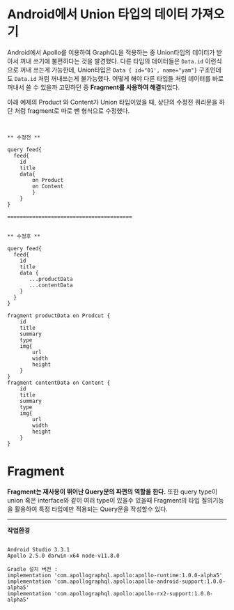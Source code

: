 Android에서 Union 타입의 데이터 가져오기
=
 

Android에서 Apollo를 이용하여 GraphQL을 적용하는 중 Union타입의 데이터가 받아서 꺼내 쓰기에 불편하다는 것을 발견했다.
다른 타입의 데이터들은 `Data.id` 이런식으로 꺼내 쓰는게 가능한데, Union타입은 `Data { id="01', name="yam"}` 구조인데도 `Data.id` 처럼 꺼내쓰는게 불가능했다.
어떻게 해야 다른 타입들 처럼 데이터를 바로 꺼내서 쓸 수 있을까 고민하던 중 **Fragment를 사용하여 해결**되었다.

아래 예제의 Product 와 Content가 Union 타입이었을 때, 상단의 수정전 쿼리문을 하단 처럼 fragment로 따로 뺀 형식으로 수정했다.


~~~


** 수정전 **

query feed{
  feed{
	id
	title
	data{
		on Product
		on Content
		}
	}
}

========================================		 


** 수정후 **

query feed{
  feed{
    id
    title
    data {
       ...productData
       ...contentData
    }
  }
}

fragment productData on Prodcut {
	id
	title
	summary
	type
	img{
		url
		width
		height
	}
}
fragment contentData on Content {
	id
	title
	summary
	type
	img{
		url
		width
		height
	}
}
~~~

Fragment
=
**Fragment는 재사용이 뛰어난 Query문의 파편의 역할을 한다.**
또한 query type이 union 혹은 interface와 같이 여러 type이 있을수 있을때 Fragment의 타입 질의기능을 활용하여 특정 타입에만 적용되는 Query문을 작성할수 있다.


---
**작업환경**
~~~

Android Studio 3.3.1
Apollo 2.5.0 darwin-x64 node-v11.8.0

Gradle 설치 버전 : 
implementation 'com.apollographql.apollo:apollo-runtime:1.0.0-alpha5'  
implementation 'com.apollographql.apollo:apollo-android-support:1.0.0-alpha5'  
implementation 'com.apollographql.apollo:apollo-rx2-support:1.0.0-alpha5'

~~~
<!--stackedit_data:
eyJoaXN0b3J5IjpbMTEzNzQ5NjUxNiwxODE1NzUwMTIyXX0=
-->